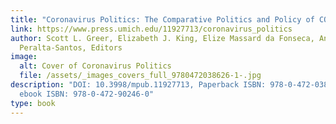 ```yaml
---
title: "Coronavirus Politics: The Comparative Politics and Policy of COVID-19"
link: https://www.press.umich.edu/11927713/coronavirus_politics
author: Scott L. Greer, Elizabeth J. King, Elize Massard da Fonseca, André
  Peralta-Santos, Editors
image:
  alt: Cover of Coronavirus Politics
  file: /assets/_images_covers_full_9780472038626-1-.jpg
description: "DOI: 10.3998/mpub.11927713, Paperback ISBN: 978-0-472-03862-6, OA
  ebook ISBN: 978-0-472-90246-0"
type: book
---
```

